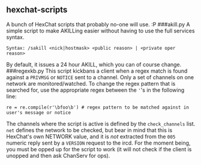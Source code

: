 ## hexchat-scripts
A bunch of HexChat scripts that probably no-one will use. :P
###akill.py
A simple script to make AKILLing easier without having to use the full services syntax.
```
Syntax: /sakill <nick|hostmask> <public reason> | <private oper reason>
```
By default, it issues a 24 hour AKILL, which you can of course change.
###regexkb.py
This script kickbans a client when a regex match is found against a ```PRIVMSG``` or ```NOTICE``` sent to a channel. Only a set of channels on one network are monitored/watched.
To change the regex pattern that is searched for, use the appropriate regex between the ```'```'s in the following line:
```
re = re.compile(r'\bfoo\b') # regex pattern to be matched against in user's message or notice
```
The channels where the script is active is defined by the ```check_channels``` list.
```net``` defines the network to be checked, but bear in mind that this is HexChat's own NETWORK value, and it is *not* extracted from the ```005``` numeric reply sent by a ```VERSION``` request to the ircd.
For the moment being, you must be opped up for the script to work (it will not check if the client is unopped and then ask ChanServ for ops).
